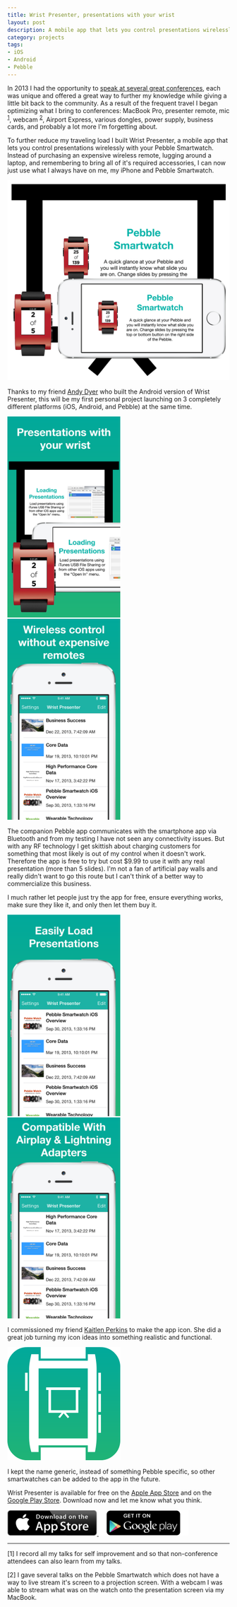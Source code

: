 ```yaml
---
title: Wrist Presenter, presentations with your wrist
layout: post
description: A mobile app that lets you control presentations wirelessly with your Pebble Smartwatch.
category: projects
tags:
- iOS
- Android
- Pebble
---
```


In 2013 I had the opportunity to [speak at several great conferences](/speaking/ "Matthew Morey speaking engagements"), each was unique and offered a great way to further my knowledge while giving a little bit back to the community. As a result of the frequent travel I began optimizing what I bring to conferences: MacBook Pro, presenter remote, mic <sup>[1](#1)</sup>, webcam <sup>[2](#2)</sup>, Airport Express, various dongles, power supply, business cards, and probably a lot more I'm forgetting about.

To further reduce my traveling load I built Wrist Presenter, a mobile app that lets you control presentations wirelessly with your Pebble Smartwatch. Instead of purchasing an expensive wireless remote, lugging around a laptop, and remembering to bring all of it's required accessories, I can now just use what I always have on me, my iPhone and Pebble Smartwatch.

<div class="screenshot">
    <img src="/assets/2014-02-03-wristpresenter01@2x.png" width="512" alt="Wrist Presenter, presentations with your wrist">
</div>

Thanks to my friend [Andy Dyer](http://andydyer.org/ "Personal website for Andy Dyer") who built the Android version of Wrist Presenter, this will be my first personal project launching on 3 completely different platforms (iOS, Android, and Pebble) at the same time.

<div class="screenshot">
    <img src="/assets/2014-02-03-wristpresenter_app_store_screenshot_tall01@2x.png" width="256" alt="Wrist Presenter app icon">
    <img src="/assets/2014-02-03-wristpresenter_app_store_screenshot_tall02@2x.png" width="256" alt="Wrist Presenter app icon">
</div>

The companion Pebble app communicates with the smartphone app via Bluetooth and from my testing I have not seen any connectivity issues. But with any RF technology I get skittish about charging customers for something that most likely is out of my control when it doesn't work. Therefore the app is free to try but cost $9.99 to use it with any real presentation (more than 5 slides). I'm not a fan of artificial pay walls and really didn't want to go this route but I can't think of a better way to commercialize this business.

I much rather let people just try the app for free, ensure everything works, make sure they like it, and only then let them buy it.

<div class="screenshot">
    <img src="/assets/2014-02-03-wristpresenter_app_store_screenshot_tall03@2x.png" width="256" alt="Wrist Presenter app icon">
    <img src="/assets/2014-02-03-wristpresenter_app_store_screenshot_tall04@2x.png" width="256" alt="Wrist Presenter app icon">
</div>

I commissioned my friend [Kaitlen Perkins](http://kaitlenperkins.com/ "Personal website for Kaitlen Perkins") to make the app icon. She did a great job turning my icon ideas into something realistic and functional.

<div class="screenshot">
    <img src="/assets/2014-02-03-wristpresenter_icon@2x.png" width="256" alt="Wrist Presenter app icon">
</div>

I kept the name generic, instead of something Pebble specific, so other smartwatches can be added to the app in the future.

Wrist Presenter is available for free on the [Apple App Store](https://itunes.apple.com/us/app/wrist-presenter-wireless-presentation/id735128848?mt=8&amp;at=10l6oV&amp;ct=mm_wrist-presenter "Download Wrist Presenter iOS app for free") and on the [Google Play Store](https://play.google.com/store/apps/details?id=com.dandydev.wristpresenter "Download Wrist Presenter Android app for free"). Download now and let me know what you think.

<div class="text-center">
    <a href="https://itunes.apple.com/us/app/wrist-presenter-wireless-presentation/id735128848?mt=8&amp;at=10l6oV&amp;ct=mm_wrist-presenter" title="Download Wrist Presenter iOS app for free">
        <img src="/assets/app_store_badge@2x.png" width="203" alt="Download Wrist Presenter on the App Store badge">
    </a>
    <a href="https://play.google.com/store/apps/details?id=com.dandydev.wristpresenter" title="Download Wrist Presenter Android app for free">
        <img alt="Get it on Google Play" width="203" src="/assets/google_play_badge@2x.png">
    </a>
</div>

---

<a name="1"></a>[1] I record all my talks for self improvement and so that non-conference attendees can also learn from my talks.

<a name="2"></a>[2] I gave several talks on the Pebble Smartwatch which does not have a way to live stream it's screen to a projection screen. With a webcam I was able to stream what was on the watch onto the presentation screen via my MacBook.

